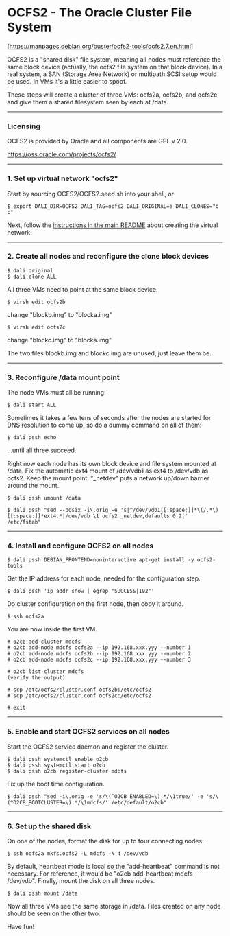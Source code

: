 # OCFS2 - The Oracle Cluster File System

[https://manpages.debian.org/buster/ocfs2-tools/ocfs2.7.en.html]

OCFS2 is a "shared disk" file system, meaning all nodes must reference the
same block device (actually, the ocfs2 file system on that block device).
In a real system, a SAN (Storage Area Network) or multipath SCSI setup
would be used.  In VMs it's a little easier to spoof.

These steps will create a cluster of three VMs: ocfs2a, ocfs2b, and ocfs2c
and give them a shared filesystem seen by each at /data.

<!------------------------------------------------------------------------>
---
### Licensing
OCFS2 is provided by Oracle and all components are GPL v 2.0.

https://oss.oracle.com/projects/ocfs2/

<!------------------------------------------------------------------------>
---
### 1. Set up virtual network "ocfs2"
Start by sourcing OCFS2/OCFS2.seed.sh into your shell, or
```
$ export DALI_DIR=OCFS2 DALI_TAG=ocfs2 DALI_ORIGINAL=a DALI_CLONES="b c"
```
Next, follow the [instructions in the main README](https://github.hpe.com/MDC-SW/mdcfs-vm-scaffolding/blob/master/README.md#create-the-libvirt-network) about creating the virtual network.
<!------------------------------------------------------------------------>
---
### 2. Create all nodes and reconfigure the clone block devices
```
$ dali original
$ dali clone ALL
```
All three VMs need to point at the same block device.
```
$ virsh edit ocfs2b
```
change "blockb.img" to "blocka.img"
```
$ virsh edit ocfs2c
```
change "blockc.img" to "blocka.img"

The two files blockb.img and blockc.img are unused, just leave them be.
<!------------------------------------------------------------------------>
---
### 3. Reconfigure /data mount point
The node VMs must all be running:
```
$ dali start ALL
```
Sometimes it takes a few tens of seconds after the nodes are started for
DNS resolution to come up, so do a dummy command on all of them:
```
$ dali pssh echo
```
...until all three succeed.

Right now each node has its own block device and file system mounted at /data.
Fix the automatic ext4 mount of /dev/vdb1 as ext4 to /dev/vdb as ocfs2.  Keep
the mount point.  "_netdev" puts a network up/down barrier around the mount.
```
$ dali pssh umount /data

$ dali pssh "sed --posix -i\.orig -e 's|^/dev/vdb1[[:space:]]*\(/.*\)[[:space:]]*ext4.*|/dev/vdb \1 ocfs2 _netdev,defaults 0 2|' /etc/fstab"

```
<!------------------------------------------------------------------------>
---
### 4. Install and configure OCFS2 on all nodes
```
$ dali pssh DEBIAN_FRONTEND=noninteractive apt-get install -y ocfs2-tools
```
Get the IP address for each node, needed for the configuration step.
```
$ dali pssh 'ip addr show | egrep "SUCCESS|192"'
```
Do cluster configuration on the first node, then copy it around.
```
$ ssh ocfs2a
```
You are now inside the first VM.
```
# o2cb add-cluster mdcfs
# o2cb add-node mdcfs ocfs2a --ip 192.168.xxx.yyy --number 1
# o2cb add-node mdcfs ocfs2b --ip 192.168.xxx.yyy --number 2
# o2cb add-node mdcfs ocfs2c --ip 192.168.xxx.yyy --number 3

# o2cb list-cluster mdcfs
(verify the output)

# scp /etc/ocfs2/cluster.conf ocfs2b:/etc/ocfs2
# scp /etc/ocfs2/cluster.conf ocfs2c:/etc/ocfs2

# exit
```
<!------------------------------------------------------------------------>
---
### 5. Enable and start OCFS2 services on all nodes
Start the OCFS2 service daemon and register the cluster.
```
$ dali pssh systemctl enable o2cb
$ dali pssh systemctl start o2cb
$ dali pssh o2cb register-cluster mdcfs
```
Fix up the boot time configuration.
```
$ dali pssh "sed -i\.orig -e 's/\(^O2CB_ENABLED=\).*/\1true/' -e 's/\(^O2CB_BOOTCLUSTER=\).*/\1mdcfs/' /etc/default/o2cb"
```
<!------------------------------------------------------------------------>
---
### 6. Set up the shared disk
On one of the nodes, format the disk for up to four connecting nodes:
```
$ ssh ocfs2a mkfs.ocfs2 -L mdcfs -N 4 /dev/vdb
```
By default, heartbeat mode is local so the "add-heartbeat" command is not
necessary.  For reference, it would be "o2cb add-heartbeat mdcfs /dev/vdb".
Finally, mount the disk on all three nodes.
```
$ dali pssh mount /data
```

Now all three VMs see the same storage in /data.  Files created on any node
should be seen on the other two.

Have fun!

